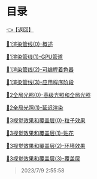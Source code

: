# 目录  


[👈【返回】](/--目录--/游戏和渲染引擎架构)  


[📜1渲染管线(0)-概述](/游戏和渲染引擎架构/渲染引擎/1渲染管线(0)-概述)  

[📜1渲染管线(1)-GPU管道](/游戏和渲染引擎架构/渲染引擎/1渲染管线(1)-GPU管道)  

[📜1渲染管线(2)-可编程着色器](/游戏和渲染引擎架构/渲染引擎/1渲染管线(2)-可编程着色器)  

[📜1渲染管线(3)-应用程序阶段](/游戏和渲染引擎架构/渲染引擎/1渲染管线(3)-应用程序阶段)  

[📜2全局光照(0)-高级光照和全局光照](/游戏和渲染引擎架构/渲染引擎/2全局光照(0)-高级光照和全局光照)  

[📜2全局光照(1)-延迟渲染](/游戏和渲染引擎架构/渲染引擎/2全局光照(1)-延迟渲染)  

[📜3视觉效果和覆盖层(0)-粒子效果](/游戏和渲染引擎架构/渲染引擎/3视觉效果和覆盖层(0)-粒子效果)  

[📜3视觉效果和覆盖层(1)-贴花](/游戏和渲染引擎架构/渲染引擎/3视觉效果和覆盖层(1)-贴花)  

[📜3视觉效果和覆盖层(2)-环境效果](/游戏和渲染引擎架构/渲染引擎/3视觉效果和覆盖层(2)-环境效果)  

[📜3视觉效果和覆盖层(3)-覆盖层](/游戏和渲染引擎架构/渲染引擎/3视觉效果和覆盖层(3)-覆盖层)  







> 2023/7/9 2:55:58
